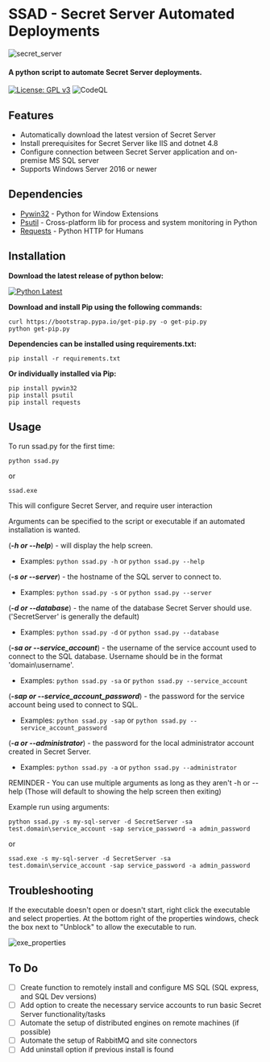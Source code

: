# SSAD - Secret Server Automated Deployments

![secret_server](https://user-images.githubusercontent.com/33561466/216741532-18d4c459-211e-484d-a69f-838d3ae1fee1.png)

#### A python script to automate Secret Server deployments.

[![License: GPL v3](https://img.shields.io/badge/License-GPL%20v3-blue.svg)](https://www.gnu.org/licenses/gpl-3.0)
![CodeQL](https://github.com/I506dk/SSAD/workflows/CodeQL/badge.svg)

## Features
- Automatically download the latest version of Secret Server
- Install prerequisites for Secret Server like IIS and dotnet 4.8
- Configure connection between Secret Server application and on-premise MS SQL server
- Supports Windows Server 2016 or newer

## Dependencies
- [Pywin32](https://pypi.org/project/pywin32/) - Python for Window Extensions
- [Psutil](https://pypi.org/project/psutil/) - Cross-platform lib for process and system monitoring in Python
- [Requests](https://pypi.org/project/requests/) - Python HTTP for Humans

## Installation
**Download the latest release of python below:**

[![Python Latest](https://img.shields.io/badge/python-latest-blue.svg)](https://www.python.org/downloads/windows/)

**Download and install Pip using the following commands:**
```
curl https://bootstrap.pypa.io/get-pip.py -o get-pip.py
python get-pip.py
```
**Dependencies can be installed using requirements.txt:**
```
pip install -r requirements.txt
```
**Or individually installed via Pip:**
```
pip install pywin32
pip install psutil
pip install requests
```

## Usage
To run ssad.py for the first time:
```
python ssad.py
```
or
```
ssad.exe
```
This will configure Secret Server, and require user interaction

Arguments can be specified to the script or executable if an automated installation is wanted.

(***-h or --help***) - will display the help screen.

- Examples: ```python ssad.py -h``` or ```python ssad.py --help```

(***-s or --server***)  - the hostname of the SQL server to connect to.

- Examples: ```python ssad.py -s``` or ```python ssad.py --server```

(***-d or --database***) - the name of the database Secret Server should use. ('SecretServer' is generally the default)

- Examples: ```python ssad.py -d``` or ```python ssad.py --database```

(***-sa or --service_account***) - the username of the service account used to connect to the SQL database. Username should be in the format 'domain\username'.

- Examples: ```python ssad.py -sa``` or ```python ssad.py --service_account```

(***-sap or --service_account_password***) - the password for the service account being used to connect to SQL.

- Examples: ```python ssad.py -sap``` or ```python ssad.py --service_account_password```

(***-a or --administrator***) - the password for the local administrator account created in Secret Server.

- Examples: ```python ssad.py -a``` or ```python ssad.py --administrator```

REMINDER - You can use multiple arguments as long as they aren't -h or --help (Those will default to showing the help screen then exiting)

Example run using arguments:
```
python ssad.py -s my-sql-server -d SecretServer -sa test.domain\service_account -sap service_password -a admin_password
```
or
```
ssad.exe -s my-sql-server -d SecretServer -sa test.domain\service_account -sap service_password -a admin_password
```

## Troubleshooting
If the executable doesn't open or doesn't start, right click the executable and select properties.
At the bottom right of the properties windows, check the box next to "Unblock" to allow the executable to run.

![exe_properties](https://user-images.githubusercontent.com/33561466/221655835-0019c865-2a61-467f-bf06-c00fcb589b2c.png)

## To Do
- [ ] Create function to remotely install and configure MS SQL (SQL express, and SQL Dev versions)
- [ ] Add option to create the necessary service accounts to run basic Secret Server functionality/tasks
- [ ] Automate the setup of distributed engines on remote machines (if possible)
- [ ] Automate the setup of RabbitMQ and site connectors
- [ ] Add uninstall option if previous install is found
